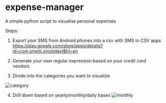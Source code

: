 # expense-manager
A simple python script to visualise personal expenses

Steps:
1) Export your SMS from Android phones into a csv with SMS to CSV apps https://play.google.com/store/apps/details?id=com.smeiti.smstotext&hl=en

2) Generate your own regular expression based on your credit card vendors

3) Divide into the categories you want to visualize


![category](https://github.com/agrawalparth08/expense-manager/blob/master/category.png)



4) Drill down based on yearly/monthly/daily bases
![monthly](https://github.com/agrawalparth08/expense-manager/blob/master/monthly.png)


